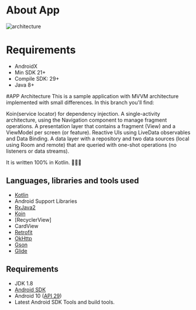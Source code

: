 # About App

![architecture](https://github.com/suhtun/hello-world/blob/master/72685758_2440571942723667_5279722444213452800_n.png)

# Requirements
* AndroidX
* Min SDK 21+
* Compile SDK: 29+
* Java 8+

#APP Architecture 
This is a sample application with MVVM architecture implemented with small differences.
In this branch you'll find:

Koin(service locator) for dependency injection.
A single-activity architecture, using the Navigation component to manage fragment operations.
A presentation layer that contains a fragment (View) and a ViewModel per screen (or feature).
Reactive UIs using LiveData observables and Data Binding.
A data layer with a repository and two data sources (local using Room and remote) that are queried with one-shot operations (no listeners or data streams). 


It is written 100% in Kotlin.
🙂🙂🙂 

## Languages, libraries and tools used

* [Kotlin](https://kotlinlang.org/)
* Android Support Libraries
* [RxJava2](https://github.com/ReactiveX/RxJava/wiki/What's-different-in-2.0)
* [Koin](https://github.com/InsertKoinIO/koin)
* [RecyclerView]
* CardView
* [Retrofit](http://square.github.io/retrofit/)
* [OkHttp](http://square.github.io/okhttp/)
* [Gson](https://github.com/google/gson)
* [Glide](https://github.com/bumptech/glide)

## Requirements

* JDK 1.8
* [Android SDK](https://developer.android.com/studio/index.html)
* Android 10 ([API 29](https://developer.android.com/preview/api-overview.html))
* Latest Android SDK Tools and build tools.

